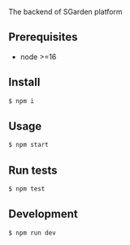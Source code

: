 The backend of SGarden platform

## Prerequisites

- node >=16

## Install

```sh
$ npm i
```

## Usage

```sh
$ npm start
```

## Run tests

```sh
$ npm test
```

## Development

```sh
$ npm run dev
```
 
